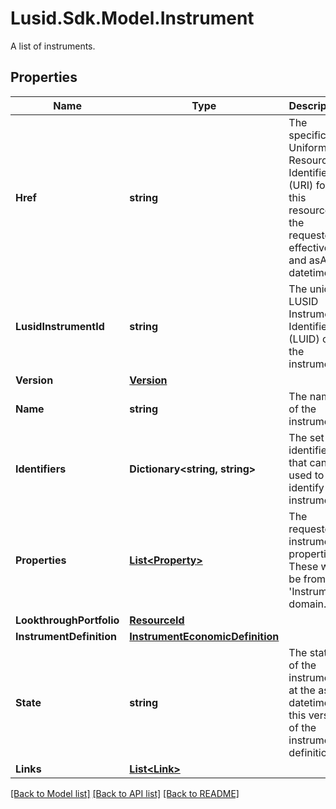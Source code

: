 # Lusid.Sdk.Model.Instrument
A list of instruments.
## Properties

Name | Type | Description | Notes
------------ | ------------- | ------------- | -------------
**Href** | **string** | The specific Uniform Resource Identifier (URI) for this resource at the requested effective and asAt datetime. | [optional] 
**LusidInstrumentId** | **string** | The unique LUSID Instrument Identifier (LUID) of the instrument. | 
**Version** | [**Version**](Version.md) |  | 
**Name** | **string** | The name of the instrument. | 
**Identifiers** | **Dictionary&lt;string, string&gt;** | The set of identifiers that can be used to identify the instrument. | 
**Properties** | [**List&lt;Property&gt;**](Property.md) | The requested instrument properties. These will be from the &#39;Instrument&#39; domain. | [optional] 
**LookthroughPortfolio** | [**ResourceId**](ResourceId.md) |  | [optional] 
**InstrumentDefinition** | [**InstrumentEconomicDefinition**](InstrumentEconomicDefinition.md) |  | [optional] 
**State** | **string** | The state of of the instrument at the asAt datetime of this version of the instrument definition. | 
**Links** | [**List&lt;Link&gt;**](Link.md) |  | [optional] 

[[Back to Model list]](../README.md#documentation-for-models) [[Back to API list]](../README.md#documentation-for-api-endpoints) [[Back to README]](../README.md)

